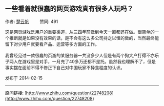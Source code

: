 ## 一些看着就很蠢的网页游戏真有很多人玩吗？

作者: [楚云帆](http://www.zhihu.com/people/chuyunfan)&nbsp;&nbsp;&nbsp;&nbsp;&nbsp;&nbsp;&nbsp;&nbsp; 赞同: 491


这是网页游戏洗用户的重要渠道，从三四年前做到今天一直都还在做。很简单的一个推断就是如果没有效果的话，是不会有这么多公司持之以恒的做的，当然最终能留下对少用户就要看产品、运营等多方面的工作。<br><br>我曾经见过一款很蠢的页游的某服务器一共没多少人但是有两个狗大户打得不亦乐乎两人在游戏里是对手，一月充了40多万还都不是托。虽然我也理解不了，但是事实摆在面前不得不修正下自己对中国玩家不择食程度的认识。



发布于 2014-02-15



---
原问链接: [http://www.zhihu.com/question/22748208](http://www.zhihu.com/question/22748208)